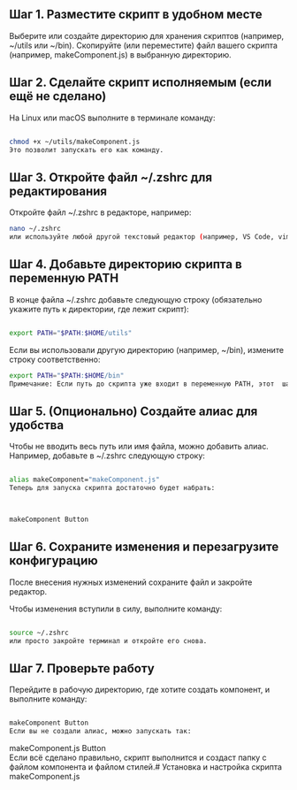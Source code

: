 ## Шаг 1. Разместите скрипт в удобном месте
Выберите или создайте директорию для хранения скриптов (например, ~/utils или ~/bin).
Скопируйте (или переместите) файл вашего скрипта (например, makeComponent.js) в выбранную директорию.
## Шаг 2. Сделайте скрипт исполняемым (если ещё не сделано)
На Linux или macOS выполните в терминале команду:

```bash

chmod +x ~/utils/makeComponent.js
Это позволит запускать его как команду.
```
## Шаг 3. Откройте файл ~/.zshrc для редактирования
 
Откройте файл ~/.zshrc в редакторе, например:
 
```bash
nano ~/.zshrc
или используйте любой другой текстовый редактор (например, VS Code, vim и т.д.).
```
## Шаг 4. Добавьте директорию скрипта в переменную PATH
В конце файла ~/.zshrc добавьте следующую строку (обязательно укажите путь к директории, где лежит скрипт):

```bash

export PATH="$PATH:$HOME/utils"
```
Если вы использовали другую директорию (например, ~/bin), измените строку соответственно:
```bash
export PATH="$PATH:$HOME/bin"
Примечание: Если путь до скрипта уже входит в переменную PATH, этот  шаг можно пропустить.
```
## Шаг 5. (Опционально) Создайте алиас для удобства
Чтобы не вводить весь путь или имя файла, можно добавить алиас. Например, добавьте в ~/.zshrc следующую строку:

```bash

alias makeComponent="makeComponent.js"
Теперь для запуска скрипта достаточно будет набрать:



makeComponent Button 
```
## Шаг 6. Сохраните изменения и перезагрузите конфигурацию
После внесения нужных изменений сохраните файл и закройте редактор.

Чтобы изменения вступили в силу, выполните команду:

```bash

source ~/.zshrc
или просто закройте терминал и откройте его снова.
``` 
## Шаг 7. Проверьте работу
Перейдите в рабочую директорию, где хотите создать компонент, и выполните команду:

```bash

makeComponent Button 
Если вы не создали алиас, можно запускать так:

``` 

makeComponent.js Button  
Если всё сделано правильно, скрипт выполнится и создаст папку с файлом компонента и файлом стилей.# Установка и настройка скрипта makeComponent.js

 
